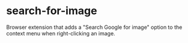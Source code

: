# search-for-image

Browser extension that adds a "Search Google for image" option to the context menu when right-clicking an image.
